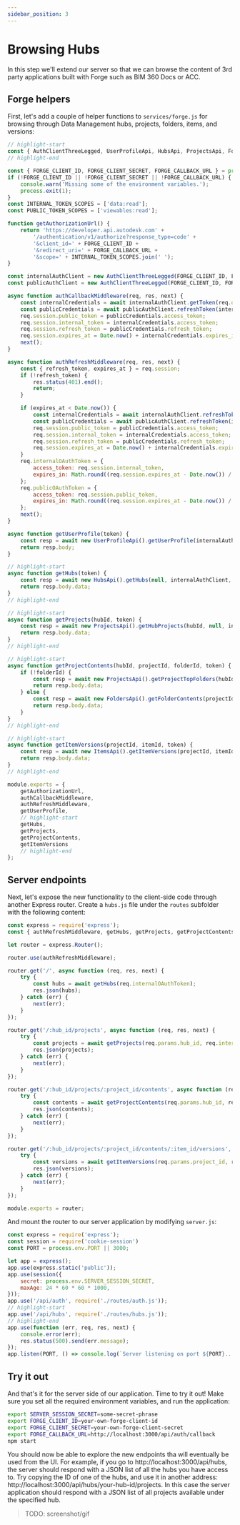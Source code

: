 ```yaml
---
sidebar_position: 3
---
```


# Browsing Hubs

In this step we'll extend our server so that we can browse the content of 3rd party
applications built with Forge such as BIM 360 Docs or ACC.

## Forge helpers

First, let's add a couple of helper functions to `services/forge.js` for browsing through
Data Management hubs, projects, folders, items, and versions:

```js title="services/forge.js"
// highlight-start
const { AuthClientThreeLegged, UserProfileApi, HubsApi, ProjectsApi, FoldersApi, ItemsApi } = require('forge-apis');
// highlight-end

const { FORGE_CLIENT_ID, FORGE_CLIENT_SECRET, FORGE_CALLBACK_URL } = process.env;
if (!FORGE_CLIENT_ID || !FORGE_CLIENT_SECRET || !FORGE_CALLBACK_URL) {
    console.warn('Missing some of the environment variables.');
    process.exit(1);
}
const INTERNAL_TOKEN_SCOPES = ['data:read'];
const PUBLIC_TOKEN_SCOPES = ['viewables:read'];

function getAuthorizationUrl() {
    return 'https://developer.api.autodesk.com' +
        '/authentication/v1/authorize?response_type=code' +
        '&client_id=' + FORGE_CLIENT_ID +
        '&redirect_uri=' + FORGE_CALLBACK_URL +
        '&scope=' + INTERNAL_TOKEN_SCOPES.join(' ');
}

const internalAuthClient = new AuthClientThreeLegged(FORGE_CLIENT_ID, FORGE_CLIENT_SECRET, FORGE_CALLBACK_URL, INTERNAL_TOKEN_SCOPES);
const publicAuthClient = new AuthClientThreeLegged(FORGE_CLIENT_ID, FORGE_CLIENT_SECRET, FORGE_CALLBACK_URL, PUBLIC_TOKEN_SCOPES);

async function authCallbackMiddleware(req, res, next) {
    const internalCredentials = await internalAuthClient.getToken(req.query.code);
    const publicCredentials = await publicAuthClient.refreshToken(internalCredentials);
    req.session.public_token = publicCredentials.access_token;
    req.session.internal_token = internalCredentials.access_token;
    req.session.refresh_token = publicCredentials.refresh_token;
    req.session.expires_at = Date.now() + internalCredentials.expires_in * 1000;
    next();
}

async function authRefreshMiddleware(req, res, next) {
    const { refresh_token, expires_at } = req.session;
    if (!refresh_token) {
        res.status(401).end();
        return;
    }

    if (expires_at < Date.now()) {
        const internalCredentials = await internalAuthClient.refreshToken({ refresh_token });
        const publicCredentials = await publicAuthClient.refreshToken(internalCredentials);
        req.session.public_token = publicCredentials.access_token;
        req.session.internal_token = internalCredentials.access_token;
        req.session.refresh_token = publicCredentials.refresh_token;
        req.session.expires_at = Date.now() + internalCredentials.expires_in * 1000;
    }
    req.internalOAuthToken = {
        access_token: req.session.internal_token,
        expires_in: Math.round((req.session.expires_at - Date.now()) / 1000)
    };
    req.publicOAuthToken = {
        access_token: req.session.public_token,
        expires_in: Math.round((req.session.expires_at - Date.now()) / 1000)
    };
    next();
}

async function getUserProfile(token) {
    const resp = await new UserProfileApi().getUserProfile(internalAuthClient, token);
    return resp.body;
}

// highlight-start
async function getHubs(token) {
    const resp = await new HubsApi().getHubs(null, internalAuthClient, token);
    return resp.body.data;
}
// highlight-end

// highlight-start
async function getProjects(hubId, token) {
    const resp = await new ProjectsApi().getHubProjects(hubId, null, internalAuthClient, token);
    return resp.body.data;
}
// highlight-end

// highlight-start
async function getProjectContents(hubId, projectId, folderId, token) {
    if (!folderId) {
        const resp = await new ProjectsApi().getProjectTopFolders(hubId, projectId, internalAuthClient, token);
        return resp.body.data;
    } else {
        const resp = await new FoldersApi().getFolderContents(projectId, folderId, null, internalAuthClient, token);
        return resp.body.data;
    }
}
// highlight-end

// highlight-start
async function getItemVersions(projectId, itemId, token) {
    const resp = await new ItemsApi().getItemVersions(projectId, itemId, null, internalAuthClient, token);
    return resp.body.data;
}
// highlight-end

module.exports = {
    getAuthorizationUrl,
    authCallbackMiddleware,
    authRefreshMiddleware,
    getUserProfile,
    // highlight-start
    getHubs,
    getProjects,
    getProjectContents,
    getItemVersions
    // highlight-end
};
```

## Server endpoints

Next, let's expose the new functionality to the client-side code through another
Express router. Create a `hubs.js` file under the `routes` subfolder with the following
content:

```js title="routes/hubs.js"
const express = require('express');
const { authRefreshMiddleware, getHubs, getProjects, getProjectContents, getItemVersions } = require('../services/forge.js');

let router = express.Router();

router.use(authRefreshMiddleware);

router.get('/', async function (req, res, next) {
    try {
        const hubs = await getHubs(req.internalOAuthToken);
        res.json(hubs);
    } catch (err) {
        next(err);
    }
});

router.get('/:hub_id/projects', async function (req, res, next) {
    try {
        const projects = await getProjects(req.params.hub_id, req.internalOAuthToken);
        res.json(projects);
    } catch (err) {
        next(err);
    }
});

router.get('/:hub_id/projects/:project_id/contents', async function (req, res, next) {
    try {
        const contents = await getProjectContents(req.params.hub_id, req.params.project_id, req.query.folder_id, req.internalOAuthToken);
        res.json(contents);
    } catch (err) {
        next(err);
    }
});

router.get('/:hub_id/projects/:project_id/contents/:item_id/versions', async function (req, res, next) {
    try {
        const versions = await getItemVersions(req.params.project_id, req.params.item_id, req.internalOAuthToken);
        res.json(versions);
    } catch (err) {
        next(err);
    }
});

module.exports = router;
```

And mount the router to our server application by modifying `server.js`:

```js title="server.js"
const express = require('express');
const session = require('cookie-session')
const PORT = process.env.PORT || 3000;

let app = express();
app.use(express.static('public'));
app.use(session({
    secret: process.env.SERVER_SESSION_SECRET,
    maxAge: 24 * 60 * 60 * 1000,
}));
app.use('/api/auth', require('./routes/auth.js'));
// highlight-start
app.use('/api/hubs', require('./routes/hubs.js'));
// highlight-end
app.use(function (err, req, res, next) {
    console.error(err);
    res.status(500).send(err.message);
});
app.listen(PORT, () => console.log(`Server listening on port ${PORT}...`));
```

## Try it out

And that's it for the server side of our application. Time to try it out!
Make sure you set all the required environment variables, and run the application:

```bash
export SERVER_SESSION_SECRET=some-secret-phrase
export FORGE_CLIENT_ID=your-own-forge-client-id
export FORGE_CLIENT_SECRET=your-own-forge-client-secret
export FORGE_CALLBACK_URL=http://localhost:3000/api/auth/callback
npm start
```

You should now be able to explore the new endpoints tha will eventually be used from
the UI. For example, if you go to http://localhost:3000/api/hubs, the server should
respond with a JSON list of all the hubs you have access to. Try copying the ID of
one of the hubs, and use it in another address: http://localhost:3000/api/hubs/your-hub-id/projects.
In this case the server application should respond with a JSON list of all projects
available under the specified hub.

> TODO: screenshot/gif
